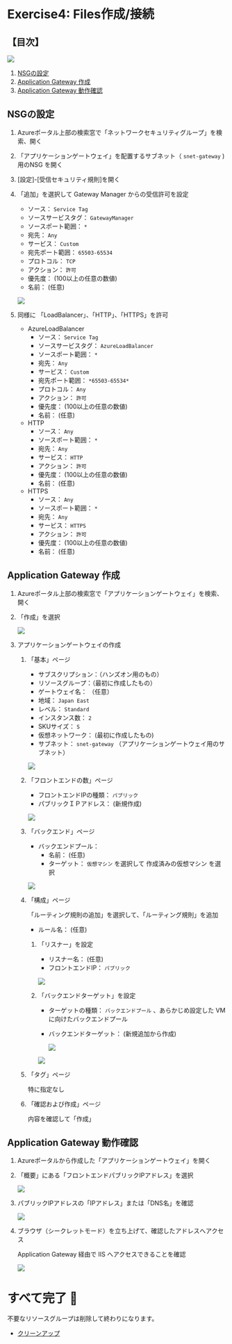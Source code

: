 # Exercise4: Files作成/接続

## 【目次】

![](images/ex04-0000-appgw.png)

1. [NSGの設定](#nsgの設定)
1. [Application Gateway 作成](#application-gateway-作成)
1. [Application Gateway 動作確認](#application-gateway-動作確認)


## NSGの設定

1. Azureポータル上部の検索窓で「ネットワークセキュリティグループ」を検索、開く

1. 「アプリケーションゲートウェイ」を配置するサブネット（ `snet-gateway` ) 用のNSG を開く

1. [設定]-[受信セキュリティ規則]を開く

1. 「追加」を選択して Gateway Manager からの受信許可を設定

    * ソース： `Service Tag`
    * ソースサービスタグ： `GatewayManager`
    * ソースポート範囲： `*`
    * 宛先： `Any`
    * サービス： `Custom`
    * 宛先ポート範囲： `65503-65534`
    * プロトコル： `TCP`
    * アクション： `許可`
    * 優先度： (100以上の任意の数値)
    * 名前： (任意)

    ![](images/ex04-0101-appgw.png)

1. 同様に 「LoadBalancer」、「HTTP」、「HTTPS」を許可

    * AzureLoadBalancer
        * ソース： `Service Tag`
        * ソースサービスタグ： `AzureLoadBalancer`
        * ソースポート範囲： `*`
        * 宛先： `Any`
        * サービス： `Custom`
        * 宛先ポート範囲： `*65503-65534*`
        * プロトコル： `Any`
        * アクション： `許可`
        * 優先度： (100以上の任意の数値)
        * 名前： (任意)
    * HTTP
        * ソース： `Any`
        * ソースポート範囲： `*`
        * 宛先： `Any`
        * サービス： `HTTP`
        * アクション： `許可`
        * 優先度： (100以上の任意の数値)
        * 名前： (任意)
    * HTTPS
        * ソース： `Any`
        * ソースポート範囲： `*`
        * 宛先： `Any`
        * サービス： `HTTPS`
        * アクション： `許可`
        * 優先度： (100以上の任意の数値)
        * 名前： (任意)

## Application Gateway 作成

1. Azureポータル上部の検索窓で「アプリケーションゲートウェイ」を検索、開く

1. 「作成」を選択

    ![](images/ex04-0201-appgw.png)

1. アプリケーションゲートウェイの作成

    1. 「基本」ページ

        * サブスクリプション：（ハンズオン用のもの）
        * リソースグループ：（最初に作成したもの）
        * ゲートウェイ名： （任意）
        * 地域： `Japan East`
        * レベル： `Standard`
        * インスタンス数： `2`
        * SKUサイズ： `S`
        * 仮想ネットワーク： (最初に作成したもの)
        * サブネット： `snet-gateway` （アプリケーションゲートウェイ用のサブネット）

        ![](images/ex04-0202-appgw.png)

    1. 「フロントエンドの数」ページ

        * フロントエンドIPの種類： `パブリック`
        * パブリックＩＰアドレス： (新規作成)

        ![](images/ex04-0203-appgw.png)

    1. 「バックエンド」ページ

        * バックエンドプール：
            * 名前： (任意)
            * ターゲット： `仮想マシン` を選択して 作成済みの仮想マシン を選択

        ![](images/ex04-0204-appgw.png)

    1. 「構成」ページ

        「ルーティング規則の追加」を選択して、「ルーティング規則」を追加

        * ルール名： (任意)

        1. 「リスナー」を設定

            * リスナー名： (任意)
            * フロントエンドIP： `パブリック`

            ![](images/ex04-0205-appgw.png)


        1. 「バックエンドターゲット」を設定

            * ターゲットの種類： `バックエンドプール` 、あらかじめ設定した VM に向けたバックエンドプール
            * バックエンドターゲット： (新規追加から作成)

                ![](images/ex04-0206-appgw.png)

            ![](images/ex04-0207-appgw.png)

    1. 「タグ」ページ

        特に指定なし

    1. 「確認および作成」ページ

        内容を確認して「作成」


## Application Gateway 動作確認

1. Azureポータルから作成した「アプリケーションゲートウェイ」を開く

1. 「概要」にある「フロントエンドパブリックIPアドレス」を選択

    ![](images/ex04-0301-appgw.png)

1. パブリックIPアドレスの「IPアドレス」または「DNS名」を確認

    ![](images/ex04-0302-appgw.png)


1. ブラウザ（シークレットモード）を立ち上げて、確認したアドレスへアクセス

    Application Gateway 経由で IIS へアクセスできることを確認

    ![](images/ex04-0303-appgw.png)



# すべて完了 🎉

不要なリソースグループは削除して終わりになります。

* [クリーンアップ](exercise99.md)
